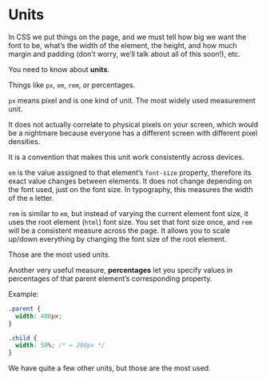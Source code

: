 # Units

In CSS we put things on the page, and we must tell how big we want the font to be, what’s the width of the element, the height, and how much margin and padding (don’t worry, we’ll talk about all of this soon!), etc.

You need to know about **units**.

Things like `px`, `em`, `rem`, or percentages.

`px` means pixel and is one kind of unit. The most widely used measurement unit.

It does not actually correlate to physical pixels on your screen, which would be a nightmare because everyone has a different screen with different pixel densities.

It is a convention that makes this unit work consistently across devices.

`em` is the value assigned to that element’s `font-size` property, therefore its exact value changes between elements. It does not change depending on the font used, just on the font size. In typography, this measures the width of the `m` letter.

`rem` is similar to `em`, but instead of varying the current element font size, it uses the root element (`html`) font size. You set that font size once, and `rem` will be a consistent measure across the page. It allows you to scale up/down everything by changing the font size of the root element.

Those are the most used units.

Another very useful measure, **percentages** let you specify values in percentages of that parent element’s corresponding property.

Example:

```css
.parent {
  width: 400px;
}

.child {
  width: 50%; /* = 200px */
}
```

We have quite a few other units, but those are the most used.

